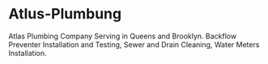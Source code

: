 Atlus-Plumbung
==============

Atlas Plumbing Company Serving in Queens and Brooklyn.  Backflow Preventer Installation and Testing, Sewer and Drain Cleaning, Water Meters Installation.